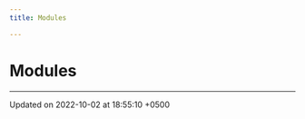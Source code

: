 ```yaml
---
title: Modules

---
```


# Modules







-------------------------------

Updated on 2022-10-02 at 18:55:10 +0500
